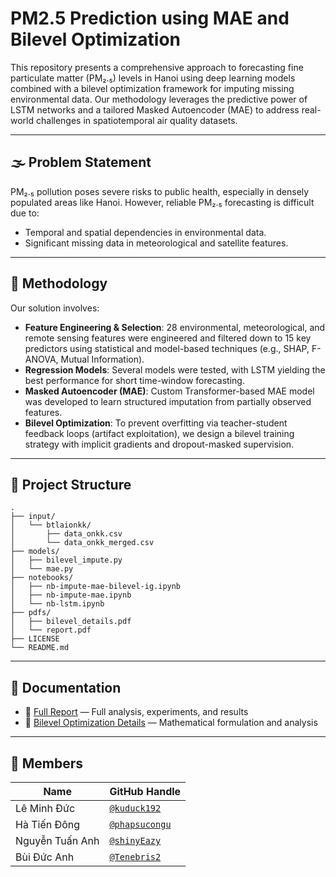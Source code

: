 # PM2.5 Prediction using MAE and Bilevel Optimization
This repository presents a comprehensive approach to forecasting fine particulate matter (PM₂.₅) levels in Hanoi using deep learning models combined with a bilevel optimization framework for imputing missing environmental data. Our methodology leverages the predictive power of LSTM networks and a tailored Masked Autoencoder (MAE) to address real-world challenges in spatiotemporal air quality datasets.

---

## 🌫️ Problem Statement

PM₂.₅ pollution poses severe risks to public health, especially in densely populated areas like Hanoi. However, reliable PM₂.₅ forecasting is difficult due to:

- Temporal and spatial dependencies in environmental data.
- Significant missing data in meteorological and satellite features.

---

## 🧠 Methodology

Our solution involves:

- **Feature Engineering & Selection**: 28 environmental, meteorological, and remote sensing features were engineered and filtered down to 15 key predictors using statistical and model-based techniques (e.g., SHAP, F-ANOVA, Mutual Information).
- **Regression Models**: Several models were tested, with LSTM yielding the best performance for short time-window forecasting.
- **Masked Autoencoder (MAE)**: Custom Transformer-based MAE model was developed to learn structured imputation from partially observed features.
- **Bilevel Optimization**: To prevent overfitting via teacher-student feedback loops (artifact exploitation), we design a bilevel training strategy with implicit gradients and dropout-masked supervision.


---

## 📁 Project Structure

```plaintext
.
├── input/
│   └── btlaionkk/
│       ├── data_onkk.csv
│       └── data_onkk_merged.csv
├── models/
│   ├── bilevel_impute.py
│   └── mae.py
├── notebooks/
│   ├── nb-impute-mae-bilevel-ig.ipynb
│   ├── nb-impute-mae.ipynb
│   └── nb-lstm.ipynb
├── pdfs/
│   ├── bilevel_details.pdf
│   └── report.pdf
├── LICENSE
└── README.md
````


---

## 📄 Documentation

* 📘 [Full Report](pdfs/report.pdf) — Full analysis, experiments, and results
* 🔬 [Bilevel Optimization Details](pdfs/bilevel_details.pdf) — Mathematical formulation and analysis

---

## 👥 Members

| Name            | GitHub Handle                                    |
| --------------- | ------------------------------------------------ |
| Lê Minh Đức     | [`@kuduck192`](https://github.com/leminhduc)     |
| Hà Tiến Đông    | [`@phapsucongu`](https://github.com/phapsucongu) |
| Nguyễn Tuấn Anh | [`@shinyEazy`](https://github.com/shinyEazy)     |
| Bùi Đức Anh     | [`@Tenebris2`](https://github.com/Tenebris2)     |
